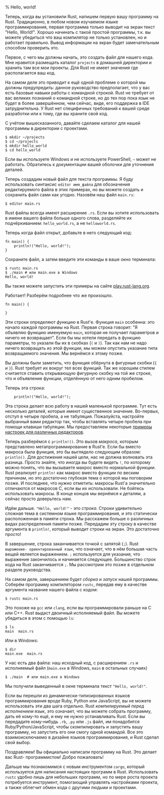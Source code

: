 % Hello, world!

Теперь, когда вы установили Rust, напишем первую вашу программу на Rust.
Традиционно, в любом новом изучаемом языке программирования, первая программа
только выводит на экран текст "Hello, World!". Хорошо начинать с такой простой
программы, т.к. вы можете убедиться что ваш компилятор не только установлен, но
и работает правильно. Вывод информации на экран будет замечательным способом
проверить это.

Первое, с чего мы должны начать, это создать файл для нашего кода. Мне нравится
размещать каталог `projects` в домашней директории и хранить там все мои
проекты. Для Rust не имеет значения где располагается ваш код.

На самом деле это приводит к ещё одной проблеме о которой мы должны
предупредить: данное руководство предполагает, что у вас есть базовые навыки
работы с командной строкой. Rust не требует от вас великих познаний о командной
строке, но до тех пор пока язык не будет в более завершённом, чем сейчас, виде,
его поддержка в IDE затруднительна. У Rust нет специфичных требований к вашей
среде разработки или к тому, где вы храните свой код.

С учётом вышесказанного, давайте сделаем каталог для нашей программы в
директории с проектами.

```{bash}
$ mkdir ~/projects
$ cd ~/projects
$ mkdir hello_world
$ cd hello_world
```

Если вы используете Windows и не используете PowerShell, `~` может не работать.
Обратитесь к документации вашей оболочки для уточнения деталей.

Теперь создадим новый файл для текста программы. Я буду использовать синтаксис
`editor имя_файла` для обозначения редактируемого файла в этих примерах, но вы
можете создать и сохранить файл сами как угодно. Назовём наш файл `main.rs`:

```{bash}
$ editor main.rs
```

Rust файлы всегда имеют расширение `.rs`. Если вы хотите использовать в имени
вашего файла больше одного слова, разделяйте их подчёркиванием:
`hello_world.rs`, а не `helloworld.rs`.

Теперь когда файл открыт, добавьте в него следующий код:

```{rust}
fn main() {
    println!("Hello, world!");
}
```

Сохраните файл, а затем введите эти команды в ваше окно терминала:

```{bash}
$ rustc main.rs
$ ./main # или main.exe в Windows
Hello, world!
```

Вы также можете запустить эти примеры на сайте [play.rust-lang.org](http://play.rust-lang.org/).

Работает! Разберём подробнее что же произошло.

```{rust}
fn main() {

}
```

Эти строки определяют *функцию* в Rust'е. Функция `main` особенна: это начало
каждой программы на Rust. Первая строка говорит: "Я объявляю функцию именуемую
`main`, которая не получает параметров и ничего не возвращает". Если бы мы
хотели передать в функцию параметры, то указали бы их в скобках (`(` и `)`). Так
как нам не надо ничего возвращать из этой функции, мы можем опустить указание
типа возвращаемого значения. Мы вернёмся к этому позже.

Вы должны были заметить, что функция обёрнута в фигурные скобки (`{` и `}`).
Rust требует их вокруг тел всех функций. Так же хорошим стилем считается ставить
открывающую фигурную скобку на той же строке, что и объявление функции,
отделённую от него одним пробелом.

Теперь эта строка:

```{rust}
    println!("Hello, world!");
```

Эта строка делает всю работу в нашей маленькой программе. Тут есть несколько
деталей, которые имеют существенное значение. Во-первых, отступ в четыре
пробела, а не табуляция. Пожалуйста, настройте выбранный вами редактор так,
чтобы вставлять четыре пробела при помощи клавиши табуляции. Мы предоставляем
некоторые [примеры настроек для различных редакторов][configs].

[configs]: https://github.com/rust-lang/rust/tree/master/src/etc/CONFIGS.md

Теперь разберёмся с `println!()`. Это вызов *макроса*, которым представлено
метапрограммирование в Rust'e. Если бы вместо макроса была функция, это бы
выглядело следующим образом: `println()`. Для достижения нашей цели, нас не
должна волновать эта разница. Просто знайте, что иногда вы будете видеть `!`, по
которому можно понять, что вы вызываете макрос вместо нормальной функции. Rust
реализует `println!` как макрос вместо функции по веским причинам, но это
достаточно глубокая тема о которой мы поговорим позже. И последнее, что нужно
отметить: макросы Rust'a значительно отличаются от макросов C, если вы их
использовали. Не бойтесь использовать макросы. В конце концов мы вернёмся к
деталям, а сейчас просто доверьтесь нам.

Идём дальше. `"Hello, world!"` - это *строка*. Строки удивительно сложная тема в
системном языке программирования, и это статически расположенная в памяти
строка. Мы расскажем больше о различных видах распределения памяти позже.
Передадим эту строку в качестве аргумента в `println!`, который выводит строки
на экран. Это достаточно просто!

В завершение, строка заканчивается точкой с запятой (`;`). Rust `выражение-
ориентированный язык`, что означает, что в нём большая часть вещей является
выражением. `;` используется для указания, что выражение закончилось и
начинается следующее. Большинство строк кода на Rust заканчивается `;`. Мы
рассмотрим это позже в отдельном разделе руководства.

На самом деле, завершением будет *сборка* и *запуск* нашей программы. Соберём
программу компилятором `rustc`, передав ему в качестве аргумента название нашего
файла с кодом:

```{bash}
$ rustc main.rs
```

Это похоже на `gcc` или `clang`, если вы программировали раньше на C или C++.
Rust выдаст двоичный исполняемый файл. Вы можете убедиться в этом с помощью
`ls`:

```{bash}
$ ls
main  main.rs
```

Или в Windows:

```{bash}
$ dir
main.exe  main.rs
```

У нас есть два файла: наш исходный код, с расширением `.rs` и исполняемый файл
(`main.exe` в Windows, `main` в остальных случаях)

```{bash}
$ ./main  # или main.exe в Windows
```

Мы получили выведенный в окне терминала текст `"Hello, world!"`.

Если вы перешли из динамически-типизированных языков программирования вроде
Ruby, Python или JavaScript, вы не можете использовать эти два шага отдельно.
Rust *компилируемый перед исполнением* язык, это означает, что вы можете собрать
программу, дать её кому-то ещё, и ему не нужно устанавливать Rust. Если вы
передадите кому-нибудь `.rb`, `.py` или `.js` файл, им понадобится
Ruby/Python/JavaScript, чтобы скомпилировать и запустить вашу программу, но
запустить его они смогу одной командой. Все это взаимоисключаемо в дизайне
языков программирования, и Rust сделал свой выбор.

Поздравляем! Вы официально написали программу на Rust. Это делает вас Rust-
программистом! Добро пожаловать!

Дальше мы познакомимся с новым инструментом `cargo`, который используется для
написания настоящих программ в Rust. Использовать `rustc` удобно лишь для
небольших программ, но по мере роста проекта потребуется инструмент, помогающий
управлять настройками проекта, а также облегчит обмен кода с другими людьми и
проектами.
